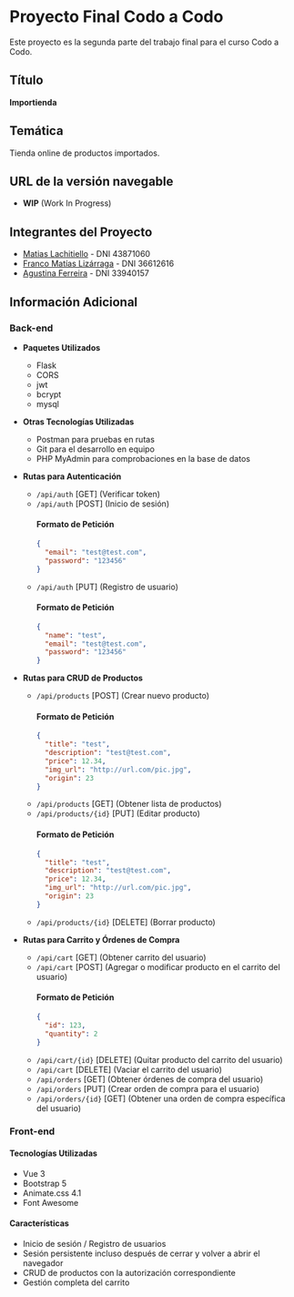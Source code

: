 # Proyecto Final Codo a Codo

Este proyecto es la segunda parte del trabajo final para el curso Codo a Codo.

## Título

**Importienda**

## Temática

Tienda online de productos importados.

## URL de la versión navegable

- **WIP** (Work In Progress)

## Integrantes del Proyecto

- [Matias Lachitiello](https://github.com/) - DNI 43871060
- [Franco Matías Lizárraga](https://github.com/fmlizarraga) - DNI 36612616
- [Agustina Ferreira](https://github.com/) - DNI 33940157

## Información Adicional

### Back-end

- **Paquetes Utilizados**
  - Flask
  - CORS
  - jwt
  - bcrypt
  - mysql

- **Otras Tecnologías Utilizadas**
  - Postman para pruebas en rutas
  - Git para el desarrollo en equipo
  - PHP MyAdmin para comprobaciones en la base de datos

- **Rutas para Autenticación**
  - `/api/auth` [GET] (Verificar token)
  - `/api/auth` [POST] (Inicio de sesión)
    #### Formato de Petición
    ```json
    {
      "email": "test@test.com",
      "password": "123456"
    }
    ```
  - `/api/auth` [PUT] (Registro de usuario)
    #### Formato de Petición
    ```json
    {
      "name": "test",
      "email": "test@test.com",
      "password": "123456"
    }
    ```

- **Rutas para CRUD de Productos**
  - `/api/products` [POST] (Crear nuevo producto)
    #### Formato de Petición
    ```json
    {
      "title": "test",
      "description": "test@test.com",
      "price": 12.34,
      "img_url": "http://url.com/pic.jpg",
      "origin": 23
    }
    ```
  - `/api/products` [GET] (Obtener lista de productos)
  - `/api/products/{id}` [PUT] (Editar producto)
    #### Formato de Petición
    ```json
    {
      "title": "test",
      "description": "test@test.com",
      "price": 12.34,
      "img_url": "http://url.com/pic.jpg",
      "origin": 23
    }
    ```
  - `/api/products/{id}` [DELETE] (Borrar producto)

- **Rutas para Carrito y Órdenes de Compra**
  - `/api/cart` [GET] (Obtener carrito del usuario)
  - `/api/cart` [POST] (Agregar o modificar producto en el carrito del usuario)
    #### Formato de Petición
    ```json
    {
      "id": 123,
      "quantity": 2
    }
    ```
  - `/api/cart/{id}` [DELETE] (Quitar producto del carrito del usuario)
  - `/api/cart` [DELETE] (Vaciar el carrito del usuario)
  - `/api/orders` [GET] (Obtener órdenes de compra del usuario)
  - `/api/orders` [PUT] (Crear orden de compra para el usuario)
  - `/api/orders/{id}` [GET] (Obtener una orden de compra específica del usuario)

### Front-end

#### Tecnologías Utilizadas
  - Vue 3
  - Bootstrap 5
  - Animate.css 4.1
  - Font Awesome

#### Características
  - Inicio de sesión / Registro de usuarios
  - Sesión persistente incluso después de cerrar y volver a abrir el navegador
  - CRUD de productos con la autorización correspondiente
  - Gestión completa del carrito
